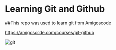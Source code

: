 # Learning Git and Github

##This repo was used to learn git from Amigoscode

https://amigoscode.com/courses/git-github

![git](https://user-images.githubusercontent.com/99733471/154832684-e6573750-a2c2-4ab3-9ba5-4de47d68aea4.jpg)
